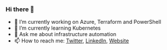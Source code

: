 ### Hi there 👋

- 🔭 I’m currently working on Azure, Terraform and PowerShell
- 🌱 I’m currently learning Kubernetes
- 💬 Ask me about infrastructure automation
- 📫 How to reach me: [Twitter](https://twitter.com/janegilring), [LinkedIn](https://www.linkedin.com/in/janegilring/), [Website](https://www.powershell.no)

<!--
**janegilring/janegilring** is a ✨ _special_ ✨ repository because its `README.md` (this file) appears on your GitHub profile.

Here are some ideas to get you started:

- 👯 I’m looking to collaborate on ...
- 🤔 I’m looking for help with ...
- 📫 How to reach me: ...
- 😄 Pronouns: ...
- ⚡ Fun fact: ...
-->
